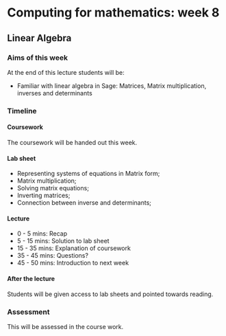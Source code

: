 # Computing for mathematics: week 8
## Linear Algebra

### Aims of this week

At the end of this lecture students will be:

- Familiar with linear algebra in Sage: Matrices, Matrix multiplication, inverses and determinants

### Timeline

#### Coursework

The coursework will be handed out this week.

#### Lab sheet

- Representing systems of equations in Matrix form;
- Matrix multiplication;
- Solving matrix equations;
- Inverting matrices;
- Connection between inverse and determinants;


#### Lecture

- 0 - 5 mins: Recap
- 5 - 15 mins: Solution to lab sheet
- 15 - 35 mins: Explanation of coursework
- 35 - 45 mins: Questions?
- 45 - 50 mins: Introduction to next week

#### After the lecture

Students will be given access to lab sheets and pointed towards reading.

### Assessment

This will be assessed in the course work.
